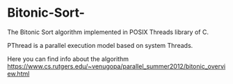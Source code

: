 # Bitonic-Sort-
The Bitonic Sort algorithm implemented in POSIX Threads library of C.

PThread is a parallel execution model based on system Threads.

Here you can find info about the algorithm https://www.cs.rutgers.edu/~venugopa/parallel_summer2012/bitonic_overview.html

